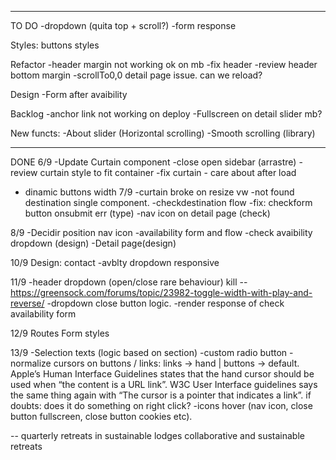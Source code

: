 
---
TO DO 
-dropdown (quita top + scroll?)
-form response

Styles:
buttons styles

Refactor
-header margin not working ok on mb 
-fix header
-review header bottom margin 
-scrollTo0,0 detail page issue. can we reload?

Design
-Form after avaibility

Backlog
-anchor link not working on deploy
-Fullscreen on detail slider mb?

New functs:
-About slider (Horizontal scrolling)
-Smooth scrolling (library)

----
DONE
6/9
-Update Curtain component 
-close open sidebar (arrastre)
-review curtain style to fit container
-fix curtain - care about after load
- dinamic buttons width
7/9
-curtain broke on resize vw
-not found destination single component. 
-checkdestination flow 
-fix: checkform button onsubmit err (type)
-nav icon on detail page (check)

8/9
-Decidir position nav icon
-availability form and flow
-check avaibility dropdown (design)
-Detail page(design)

10/9
Design: contact
-avblty dropdown responsive

11/9
-header dropdown (open/close rare behaviour) kill -- https://greensock.com/forums/topic/23982-toggle-width-with-play-and-reverse/
-dropdown close button logic.
-render response of check availability form

12/9
Routes
Form styles

13/9
-Selection texts (logic based on section)
-custom radio button
-normalize cursors on buttons / links: links -> hand | buttons -> default. Apple’s Human Interface Guidelines states that the hand cursor should be used when “the content is a URL link”. W3C User Interface guidelines says the same thing again with “The cursor is a pointer that indicates a link”. if doubts: does it do something on right click?
-icons hover (nav icon, close button fullscreen, close button cookies etc). 

--
quarterly retreats in sustainable lodges
collaborative and sustainable retreats